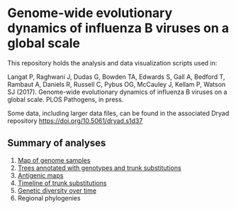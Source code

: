 # Genome-wide evolutionary dynamics of influenza B viruses on a global scale

This repository holds the analysis and data visualization scripts used in:

Langat P, Raghwani J, Dudas G, Bowden TA, Edwards S, Gall A, Bedford T, Rambaut A, Daniels R, Russell C, Pybus OG, McCauley J, Kellam P, Watson SJ (2017). Genome-wide evolutionary dynamics of influenza B viruses on a global scale. PLOS Pathogens, in press.

Some data, including larger data files, can be found in the associated Dryad repository https://doi.org/10.5061/dryad.s1d37

## Summary of analyses
1. [Map of genome samples](/map-of-genomes)
2. [Trees annotated with genotypes and trunk substitutions](/genotypes-and-substitutions)
3. [Antigenic maps](/antigenic-maps)
4. [Timeline of trunk substitutions](/trunk-substitutions-timeline)
5. [Genetic diversity over time](/diversity-timeline)
6. Regional phylogenies